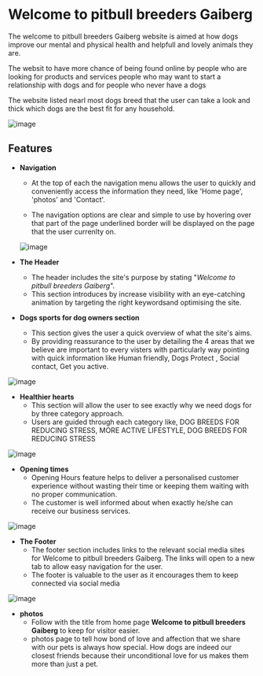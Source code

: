 # Welcome to pitbull breeders Gaiberg

The welcome to pitbull breeders Gaiberg website is aimed at how dogs improve our mental and physical health and helpfull and lovely animals they are.

The websit to have more chance of being found online by people who are looking for products and services people who may want to start a relationship with dogs and for people who never have a dogs

The website listed nearl most dogs breed that the user can take a look and thick which dogs are the best fit for any household.

![image](https://user-images.githubusercontent.com/114075332/203140436-4257f862-65e3-4017-a4b3-b04176da4afc.png)

## Features

* **Navigation**

  *  At the top of each the navigation menu allows the user to quickly and conveniently access the information they need, like 'Home page', 'photos' and 'Contact'.

  * The navigation options are clear and simple to use by hovering over that part of the page underlined border will be displayed on the page that the user currenlty on.

  ![image](https://user-images.githubusercontent.com/114075332/203144102-54c8bc12-3486-405b-aafd-d7f33a6d3ce5.png)

* **The Header**

  * The header includes  the site's purpose by stating "*Welcome to pitbull breeders Gaiberg*".
  * This section introduces by increase visibility with an eye-catching animation by targeting the right keywordsand optimising the site.




 * **Dogs sports for dog owners section**


    * This section gives the user a quick overview of what the site's aims.
    * By providing reassurance to the user by detailing the 4 areas that we believe are important to every visters with particularly way pointing with quick information like Human friendly, Dogs Protect , Social contact, Get you active. 




![image](https://user-images.githubusercontent.com/114075332/203233571-70a11237-1484-4d19-a77c-96161ade1e29.png)



* **Healthier hearts**
   * This section will allow the user to see exactly why we need dogs for by three category approach.
   * Users are guided through each category like, DOG BREEDS FOR REDUCING STRESS, MORE ACTIVE LIFESTYLE, DOG BREEDS FOR REDUCING STRESS


![image](https://user-images.githubusercontent.com/114075332/203236171-07962632-7f6e-4b2e-a4e1-3f31881b2761.png)


   

* **Opening times**
   *  Opening Hours feature helps to deliver a personalised customer experience without wasting their time or keeping them waiting with no proper communication.
   *  The customer is well informed about when exactly he/she can receive our business services. 


   
![image](https://user-images.githubusercontent.com/114075332/203238344-d8fd90b7-2c73-4b84-998c-25bcae1b7571.png)


* **The Footer**
   *  The footer section includes links to the relevant social media sites for Welcome to pitbull breeders Gaiberg. The links will open to a new tab to allow easy navigation for the user.
   *  The footer is valuable to the user as it encourages them to keep connected via social media

![image](https://user-images.githubusercontent.com/114075332/203273696-e36f4062-0a92-4567-af5e-efe944fc82a9.png)


  

* **photos**
   *  Follow with the title from home page **Welcome to pitbull breeders Gaiberg** to keep for visitor easier.
   *  photos page to tell how bond of love and affection that we share with our pets is always how special. How dogs are indeed our closest friends because their unconditional love for us makes them more than just a pet.

   



